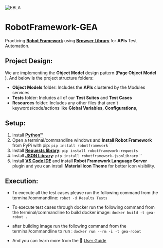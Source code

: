 <img src="Resources/Files/Ebla.png" alt="EBLA" style="display:block; margin-left:auto; margin-right:auto;"/>

# RobotFramework-GEA
Practicing [**Robot Framework**](https://robotframework.org/) using [**Browser Library**](https://marketsquare.github.io/robotframework-browser/Browser.html)  for **APIs** Test Automation.

## **Project Design**:
We are implementing the **Object Model** design pattern (**Page Object Model** ). And below is the project structure folders:
* **Object Models** folder: Includes the **APIs** clustered by the Modules services 
* **Tests** folder: Includes all of our **Test Suites** and **Test Cases** 
* **Resources** folder: Includes any other files that aren't keywords/code/actions like **Global Variables**, **Configurations**, 


## Setup:
1. Install [**Python™**](https://www.python.org/downloads/)
2. Open a terminal/commandline windows and **Install Robot Framework** from PyPi with pip: ```pip install robotframework```
`` 
3. Install [**Requests library**](https://marketsquare.github.io/robotframework-requests/doc/RequestsLibrary.html): ```pip install robotframework-requests```
4. Install [**JSON Library**](https://robotframework-thailand.github.io/robotframework-jsonlibrary/JSONLibrary.html): ```pip install robotframework-jsonlibrary```
``
8. Install [**VS Code IDE**](https://code.visualstudio.com/download) and install **Robot Framework Language Server** plugin and you can install **Material Icon Theme** for better icon visibility.

## Execution:
* To execute all the test cases please run the following command from the terminal/commandline: ```robot -d Results Tests``` 
* To execute test cases through docker run the following command from the terminal/commandline to build docker image: ```docker build -t gea-robot .``` 
* after building image run the following command from the terminal/commandline to run : ```docker run --rm -i -t gea-robot``` 

* And you can learn more from the 👤 [User Guide](https://robotframework.org/robotframework/latest/RobotFrameworkUserGuide.html) 
